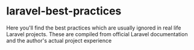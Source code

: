 # laravel-best-practices
Here you'll find the best practices which are usually ignored in real life Laravel projects. These are compiled from official Laravel documentation and the author's actual project experience
